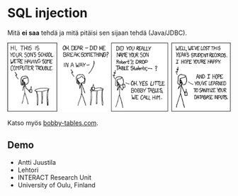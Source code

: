 # SQL injection

Mitä **ei saa** tehdä ja mitä pitäisi sen sijaan tehdä (Java/JDBC).

![Bobby tables](xkcd.png)

Katso myös [bobby-tables.com](https://bobby-tables.com).

## Demo

* Antti Juustila
* Lehtori
* INTERACT Research Unit
* University of Oulu, Finland